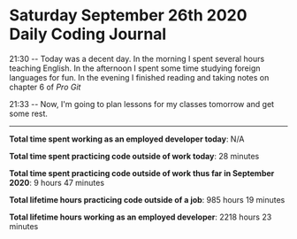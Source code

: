 # Saturday September 26th 2020 Daily Coding Journal

21:30 -- Today was a decent day. In the morning I spent several hours teaching English. In the afternoon I spent some time studying foreign languages for fun. In the evening I finished reading and taking notes on chapter 6 of _Pro Git_

21:33 -- Now, I'm going to plan lessons for my classes tomorrow and get some rest.

---

**Total time spent working as an employed developer today**: N/A

**Total time spent practicing code outside of work today**: 28 minutes

**Total time spent practicing code outside of work thus far in September 2020**: 9 hours 47 minutes

**Total lifetime hours practicing code outside of a job**: 985 hours 19 minutes

**Total lifetime hours working as an employed developer**: 2218 hours 23 minutes
